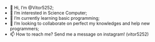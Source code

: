 - 👋 Hi, I’m @Vitor5252;
- 👀 I’m interested in Science Computer;
- 🌱 I’m currently learning basic programming;
- 💞️ I’m looking to collaborate on perfect my knowledges and help new programmers;
- 📫 How to reach me? Send me a message on instagram! (vitor5252)

<!---
Vitor5252/Vitor5252 is a ✨ special ✨ repository because its `README.md` (this file) appears on your GitHub profile.
You can click the Preview link to take a look at your changes.
--->
